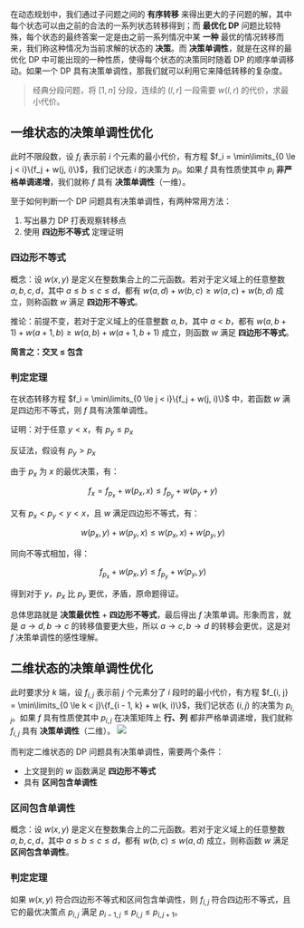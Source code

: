 在动态规划中，我们通过子问题之间的 **有序转移** 来得出更大的子问题的解，其中每个状态可以由之前的合法的一系列状态转移得到；而 **最优化 DP** 问题比较特殊，每个状态的最终答案一定是由之前一系列情况中某 **一种** 最优的情况转移而来，我们称这种情况为当前求解的状态的 **决策**。而 **决策单调性**，就是在这样的最优化 DP 中可能出现的一种性质，使得每个状态的决策同时随着 DP 的顺序单调移动。如果一个 DP 具有决策单调性，那我们就可以利用它来降低转移的复杂度。

> 经典分段问题，将 $[1, n]$ 分段，连续的 $(l, r]$ 一段需要 $w(l, r)$ 的代价，求最小代价。

## 一维状态的决策单调性优化

此时不限段数，设 $f_i$ 表示前 $i$ 个元素的最小代价，有方程 $f_i = \min\limits_{0 \le j < i}\{f_j + w(j, i)\}$，我们记状态 $i$ 的决策为 $p_i$。如果 $f$ 具有性质使其中 $p_i$ **非严格单调递增**，我们就称 $f$ 具有 **决策单调性**（一维）。

至于如何判断一个 DP 问题具有决策单调性，有两种常用方法：

1. 写出暴力 DP 打表观察转移点
2. 使用 **四边形不等式** 定理证明

### 四边形不等式

概念：设 $w(x, y)$ 是定义在整数集合上的二元函数。若对于定义域上的任意整数 $a, b, c, d$，其中 $a \le b \le c \le d$，都有 $w(a, d) + w(b, c) \ge w(a, c) + w(b, d)$ 成立，则称函数 $w$ 满足 **四边形不等式**。

推论：前提不变，若对于定义域上的任意整数 $a, b$，其中 $a < b$，都有 $w(a, b + 1) + w(a + 1, b) \ge w(a, b) + w(a + 1, b + 1)$ 成立，则函数 $w$ 满足 **四边形不等式**。

**简言之：交叉 $\le$ 包含**

### 判定定理

在状态转移方程 $f_i = \min\limits_{0 \le j < i}\{f_j + w(j, i)\}$ 中，若函数 $w$ 满足四边形不等式，则 $f$ 具有决策单调性。

证明：对于任意 $y < x$，有 $p_y \le p_x$

反证法，假设有 $p_y > p_x$

由于 $p_x$ 为 $x$ 的最优决策，有：

$$
f_x = f_{p_x} + w(p_x, x) \le f_{p_y} + w(p_y + y)
$$

又有 $p_x < p_y < y < x$，且 $w$ 满足四边形不等式，有：

$$
w(p_x, y) + w(p_y, x) \le w(p_x, x) + w(p_y, y)
$$

同向不等式相加，得：

$$
f_{p_x} + w(p_x, y) \le f_{p_y} + w(p_y, y)
$$

得到对于 $y$，$p_x$ 比 $p_y$ 更优，矛盾，原命题得证。

总体思路就是 **决策最优性** + **四边形不等式**，最后得出 $f$ 决策单调。形象而言，就是 $a \to d, b \to c$ 的转移值要更大些，所以 $a \to c, b \to d$ 的转移会更优，这是对 $f$ 决策单调性的感性理解。

## 二维状态的决策单调性优化

此时要求分 $k$ 端，设 $f_{i, j}$ 表示前 $j$ 个元素分了 $i$ 段时的最小代价，有方程 $f_{i, j} = \min\limits_{0 \le k < j}\{f_{i - 1, k} + w(k, i)\}$，我们记状态 $(i, j)$ 的决策为 $p_{i, j}$。如果 $f$ 具有性质使其中 $p_{i, j}$ 在决策矩阵上 **行、列** 都非严格单调递增，我们就称 $f_{i, j}$ 具有 **决策单调性**（二维）。
![](https://pic3.zhimg.com/80/v2-473fe9b3c5e80539decca15e7d9b8f1a_720w.webp)

而判定二维状态的 DP 问题具有决策单调性，需要两个条件：

- 上文提到的 $w$ 函数满足 **四边形不等式**
- 具有 **区间包含单调性**

### 区间包含单调性

概念：设 $w(x, y)$ 是定义在整数集合上的二元函数。若对于定义域上的任意整数 $a, b, c, d$，其中 $a \le b \le c \le d$，都有 $w(b, c) \le w(a, d)$ 成立，则称函数 $w$ 满足 **区间包含单调性**。

### 判定定理

如果 $w(x, y)$ 符合四边形不等式和区间包含单调性，则 $f_{i, j}$ 符合四边形不等式，且它的最优决策点 $p_{i, j}$ 满足 $p_{i - 1, j} \le p_{i, j} \le p_{i, j + 1}$。
